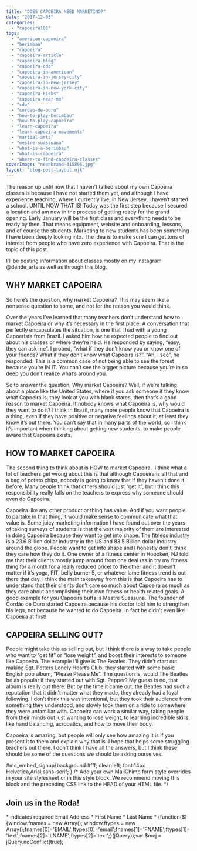 ```yaml
---
title: "DOES CAPOEIRA NEED MARKETING?"
date: "2017-12-03"
categories: 
  - "capoeira101"
tags: 
  - "american-capoeira"
  - "berimbau"
  - "capoeira"
  - "capoeira-article"
  - "capoeira-blog"
  - "capoeira-cdo"
  - "capoeira-in-american"
  - "capoeira-in-jersey-city"
  - "capoeira-in-new-jersey"
  - "capoeira-in-new-york-city"
  - "capoeira-kicks"
  - "capoeira-near-me"
  - "cdo"
  - "cordao-de-ouro"
  - "how-to-play-berimbau"
  - "how-to-play-capoeira"
  - "learn-capoeira"
  - "learn-capoeira-movements"
  - "martial-arts"
  - "mestre-suassuana"
  - "what-is-a-berimbau"
  - "what-is-capoeira"
  - "where-to-find-capoeira-classes"
coverImage: "neonbrand-315896.jpg"
layout: "blog-post-layout.njk"
---
```


The reason up until now that I haven't talked about my own Capoeira classes is because I have not started them yet, and although I have experience teaching, where I currently live, in New Jersey, I haven’t started a school. UNTIL NOW THAT IS! Today was the first step because I secured a location and am now in the process of getting ready for the grand opening. Early January will be the first class and everything needs to be ready by then. That means equipment, website and onboarding, lessons, and of course the students. Marketing to new students has been something I have been deeply looking into. The idea is to make sure I can get tons of interest from people who have zero experience with Capoeira. That is the topic of this post.

I’ll be posting information about classes mostly on my instagram @dende\_arts as well as through this blog.

## WHY MARKET CAPOEIRA

So here’s the question, why market Capoeira? This may seem like a nonsense question to some, and not for the reason you would think.

Over the years I’ve learned that many teachers don’t understand how to market Capoeira or why it’s necessary in the first place. A conversation that perfectly encapsulates the situation, is one that I had with a young Capoerista from Brazil. I asked him how he expected people to find out about his classes or where they’re held. He responded by saying, “easy, they can ask me”. I probed, “what if they don’t know you or know one of your friends? What if they don’t know what Capoeira is?”. “Ah, I see”, he responded. This is a common case of not being able to see the forest because you’re IN IT. You can’t see the bigger picture because you’re in so deep you don’t realize what’s around you.

So to answer the question, Why market Capoeira? Well, if we’re talking about a place like the United States, where if you ask someone if they know what Capoeira is, they look at you with blank stares, then that’s a good reason to market Capoeira. If nobody knows what Capoeira is, why would they want to do it? I think in Brazil, many more people know that Capoeira is a thing, even if they have positive or negative feelings about it, at least they know it’s out there. You can’t say that in many parts of the world, so I think it’s important when thinking about getting new students, to make people aware that Capoeira exists.

## HOW TO MARKET CAPOEIRA

The second thing to think about is HOW to market Capoeira.  I think what a lot of teachers get wrong about this is that although Capoeira is all that and a bag of potato chips, nobody is going to know that if they haven’t done it before. Many people think that others should just “get it”, but I think this responsibility really falls on the teachers to express why someone should even do Capoeira.

Capoeira like any other product or thing has value. And if you want people to partake in that thing, it would make sense to communicate what that value is. Some juicy marketing information I have found out over the years of taking surveys of students is that the vast majority of them are interested in doing Capoeira because they want to get into shape. The [fitness industry](https://www.statista.com/topics/1141/health-and-fitness-clubs/) is a 23.6 Billion dollar industry in the US and 83.5 Billion dollar industry around the globe. People want to get into shape and I honestly don't’ think they care how they do it. One owner of a fitness center in Hoboken, NJ told me that their clients mostly jump around from one deal (as in try my fitness thing for a month for a really reduced price) to the other and it doesn’t matter if it’s yoga, FIT, belly burner 5, or whatever lame fitness trend is out there that day. I think the main takeaway from this is that Capoeira has to understand that their clients don’t care so much about Capoeira as much as they care about accomplishing their own fitness or health related goals. A good example for you Capoeira buffs is Mestre Suassuna. The founder of Cordão de Ouro started Capoeira because his doctor told him to strengthen his legs, not because he wanted to do Capoeira. In fact he didn’t even like Capoeira at first!

## CAPOEIRA SELLING OUT?

People might take this as selling out, but I think there is a way to take people who want to “get fit” or “lose weight”, and boost their interests to someone like Capoeira. The example I’ll give is The Beatles. They didn’t start out making Sgt. Petters Lonely Heart’s Club, they started with some basic English pop album, “Please Please Me”. The question is, would The Beatles be as popular if they started out with Sgt. Pepper? My guess is no, that album is really out there. But by the time it came out, the Beatles had such a reputation that it didn’t matter what they made, they already had a loyal following. I don’t think this was intentional, but they took their audience from something they understood, and slowly took them on a ride to somewhere they were unfamiliar with. Capoeira can work a similar way, taking people from their minds out just wanting to lose weight, to learning incredible skills, like hand balancing, acrobatics, and how to move their body.

Capoeira is amazing, but people will only see how amazing it is if you present it to them and explain why that is. I hope that helps some struggling teachers out there. I don’t think I have all the answers, but I think these should be some of the questions we should be asking ourselves.

#mc\_embed\_signup{background:#fff; clear:left; font:14px Helvetica,Arial,sans-serif; } /\* Add your own MailChimp form style overrides in your site stylesheet or in this style block. We recommend moving this block and the preceding CSS link to the HEAD of your HTML file. \*/

## Join us in the Roda!

\* indicates required Email Address \* First Name \* Last Name \* (function($) {window.fnames = new Array(); window.ftypes = new Array();fnames\[0\]='EMAIL';ftypes\[0\]='email';fnames\[1\]='FNAME';ftypes\[1\]='text';fnames\[2\]='LNAME';ftypes\[2\]='text';}(jQuery));var $mcj = jQuery.noConflict(true);
